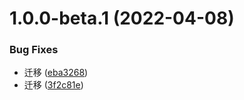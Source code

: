 # 1.0.0-beta.1 (2022-04-08)


### Bug Fixes

* 迁移 ([eba3268](https://github.com/openeagle/eaxios/commit/eba3268311a2caadd9bae304b8ddb17b141adbc4))
* 迁移 ([3f2c81e](https://github.com/openeagle/eaxios/commit/3f2c81ec7b60e0ab7b9aa7bc23726603ffc56d25))
